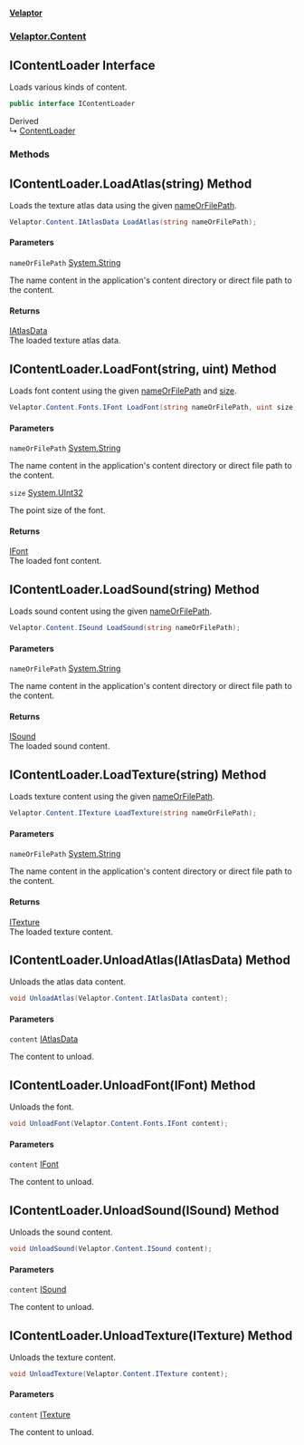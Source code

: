 #### [Velaptor](index.md 'index')
### [Velaptor.Content](Velaptor.Content.md 'Velaptor.Content')

## IContentLoader Interface

Loads various kinds of content.

```csharp
public interface IContentLoader
```

Derived  
&#8627; [ContentLoader](Velaptor.Content.ContentLoader.md 'Velaptor.Content.ContentLoader')
### Methods

<a name='Velaptor.Content.IContentLoader.LoadAtlas(string)'></a>

## IContentLoader.LoadAtlas(string) Method

Loads the texture atlas data using the given [nameOrFilePath](Velaptor.Content.IContentLoader.md#Velaptor.Content.IContentLoader.LoadAtlas(string).nameOrFilePath 'Velaptor.Content.IContentLoader.LoadAtlas(string).nameOrFilePath').

```csharp
Velaptor.Content.IAtlasData LoadAtlas(string nameOrFilePath);
```
#### Parameters

<a name='Velaptor.Content.IContentLoader.LoadAtlas(string).nameOrFilePath'></a>

`nameOrFilePath` [System.String](https://docs.microsoft.com/en-us/dotnet/api/System.String 'System.String')

The name content in the application's content directory or direct file path to the content.

#### Returns
[IAtlasData](Velaptor.Content.IAtlasData.md 'Velaptor.Content.IAtlasData')  
The loaded texture atlas data.

<a name='Velaptor.Content.IContentLoader.LoadFont(string,uint)'></a>

## IContentLoader.LoadFont(string, uint) Method

Loads font content using the given [nameOrFilePath](Velaptor.Content.IContentLoader.md#Velaptor.Content.IContentLoader.LoadFont(string,uint).nameOrFilePath 'Velaptor.Content.IContentLoader.LoadFont(string, uint).nameOrFilePath') and [size](Velaptor.Content.IContentLoader.md#Velaptor.Content.IContentLoader.LoadFont(string,uint).size 'Velaptor.Content.IContentLoader.LoadFont(string, uint).size').

```csharp
Velaptor.Content.Fonts.IFont LoadFont(string nameOrFilePath, uint size);
```
#### Parameters

<a name='Velaptor.Content.IContentLoader.LoadFont(string,uint).nameOrFilePath'></a>

`nameOrFilePath` [System.String](https://docs.microsoft.com/en-us/dotnet/api/System.String 'System.String')

The name content in the application's content directory or direct file path to the content.

<a name='Velaptor.Content.IContentLoader.LoadFont(string,uint).size'></a>

`size` [System.UInt32](https://docs.microsoft.com/en-us/dotnet/api/System.UInt32 'System.UInt32')

The point size of the font.

#### Returns
[IFont](Velaptor.Content.Fonts.IFont.md 'Velaptor.Content.Fonts.IFont')  
The loaded font content.

<a name='Velaptor.Content.IContentLoader.LoadSound(string)'></a>

## IContentLoader.LoadSound(string) Method

Loads sound content using the given [nameOrFilePath](Velaptor.Content.IContentLoader.md#Velaptor.Content.IContentLoader.LoadSound(string).nameOrFilePath 'Velaptor.Content.IContentLoader.LoadSound(string).nameOrFilePath').

```csharp
Velaptor.Content.ISound LoadSound(string nameOrFilePath);
```
#### Parameters

<a name='Velaptor.Content.IContentLoader.LoadSound(string).nameOrFilePath'></a>

`nameOrFilePath` [System.String](https://docs.microsoft.com/en-us/dotnet/api/System.String 'System.String')

The name content in the application's content directory or direct file path to the content.

#### Returns
[ISound](Velaptor.Content.ISound.md 'Velaptor.Content.ISound')  
The loaded sound content.

<a name='Velaptor.Content.IContentLoader.LoadTexture(string)'></a>

## IContentLoader.LoadTexture(string) Method

Loads texture content using the given [nameOrFilePath](Velaptor.Content.IContentLoader.md#Velaptor.Content.IContentLoader.LoadTexture(string).nameOrFilePath 'Velaptor.Content.IContentLoader.LoadTexture(string).nameOrFilePath').

```csharp
Velaptor.Content.ITexture LoadTexture(string nameOrFilePath);
```
#### Parameters

<a name='Velaptor.Content.IContentLoader.LoadTexture(string).nameOrFilePath'></a>

`nameOrFilePath` [System.String](https://docs.microsoft.com/en-us/dotnet/api/System.String 'System.String')

The name content in the application's content directory or direct file path to the content.

#### Returns
[ITexture](Velaptor.Content.ITexture.md 'Velaptor.Content.ITexture')  
The loaded texture content.

<a name='Velaptor.Content.IContentLoader.UnloadAtlas(Velaptor.Content.IAtlasData)'></a>

## IContentLoader.UnloadAtlas(IAtlasData) Method

Unloads the atlas data content.

```csharp
void UnloadAtlas(Velaptor.Content.IAtlasData content);
```
#### Parameters

<a name='Velaptor.Content.IContentLoader.UnloadAtlas(Velaptor.Content.IAtlasData).content'></a>

`content` [IAtlasData](Velaptor.Content.IAtlasData.md 'Velaptor.Content.IAtlasData')

The content to unload.

<a name='Velaptor.Content.IContentLoader.UnloadFont(Velaptor.Content.Fonts.IFont)'></a>

## IContentLoader.UnloadFont(IFont) Method

Unloads the font.

```csharp
void UnloadFont(Velaptor.Content.Fonts.IFont content);
```
#### Parameters

<a name='Velaptor.Content.IContentLoader.UnloadFont(Velaptor.Content.Fonts.IFont).content'></a>

`content` [IFont](Velaptor.Content.Fonts.IFont.md 'Velaptor.Content.Fonts.IFont')

The content to unload.

<a name='Velaptor.Content.IContentLoader.UnloadSound(Velaptor.Content.ISound)'></a>

## IContentLoader.UnloadSound(ISound) Method

Unloads the sound content.

```csharp
void UnloadSound(Velaptor.Content.ISound content);
```
#### Parameters

<a name='Velaptor.Content.IContentLoader.UnloadSound(Velaptor.Content.ISound).content'></a>

`content` [ISound](Velaptor.Content.ISound.md 'Velaptor.Content.ISound')

The content to unload.

<a name='Velaptor.Content.IContentLoader.UnloadTexture(Velaptor.Content.ITexture)'></a>

## IContentLoader.UnloadTexture(ITexture) Method

Unloads the texture content.

```csharp
void UnloadTexture(Velaptor.Content.ITexture content);
```
#### Parameters

<a name='Velaptor.Content.IContentLoader.UnloadTexture(Velaptor.Content.ITexture).content'></a>

`content` [ITexture](Velaptor.Content.ITexture.md 'Velaptor.Content.ITexture')

The content to unload.